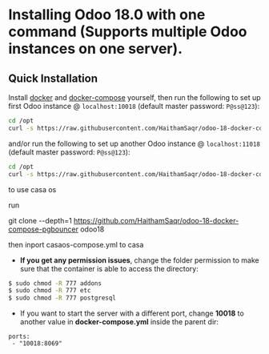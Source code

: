# Installing Odoo 18.0 with one command (Supports multiple Odoo instances on one server).

## Quick Installation

Install [docker](https://docs.docker.com/get-docker/) and [docker-compose](https://docs.docker.com/compose/install/) yourself, then run the following to set up first Odoo instance @ `localhost:10018` (default master password: `P@ss@123`):

``` bash
cd /opt
curl -s https://raw.githubusercontent.com/HaithamSaqr/odoo-18-docker-compose-pgbouncer/master/run.sh | sudo bash -s odoo18 10018 20018
```
and/or run the following to set up another Odoo instance @ `localhost:11018` (default master password: `P@ss@123`):

``` bash
cd /opt
curl -s https://raw.githubusercontent.com/HaithamSaqr/odoo-18-docker-compose-pgbouncer/master/run.sh | sudo bash -s odoo18 11018 21018
```

 to use casa os 

run 

git clone --depth=1 https://github.com/HaithamSaqr/odoo-18-docker-compose-pgbouncer odoo18

then inport   casaos-compose.yml  to casa

 

- **If you get any permission issues**, change the folder permission to make sure that the container is able to access the directory:

``` sh
$ sudo chmod -R 777 addons
$ sudo chmod -R 777 etc
$ sudo chmod -R 777 postgresql
```

- If you want to start the server with a different port, change **10018** to another value in **docker-compose.yml** inside the parent dir:

```
ports:
 - "10018:8069"
```
 
